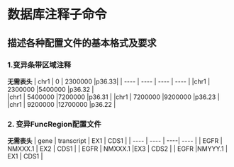 # 数据库注释子命令

## 描述各种配置文件的基本格式及要求




### 1.变异条带区域注释
**无需表头**
| chr1   | 0    | 2300000 |p36.33|
| ----   | ---- | ---- | ---- |
|chr1    | 2300000 |5400000  |p36.32 |  
|chr1    | 5400000 |7200000  |p36.31 |
|chr1    | 7200000 |9200000  |p36.23 |
|chr1    | 9200000 |12700000 |p36.22 | 


### 2. 变异FuncRegion配置文件
**无需表头**
| gene | transcript | EX1 | CDS1 |
| ---- | ----       | ----| ---- |
| EGFR | NMXXX.1 | EX2 | CDS1 |
| EGFR | NMXXX.1 |EX3 | CDS2 |
| EGFR |NMYYY.1 | EX1 | CDS1 | 
